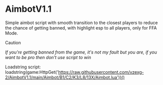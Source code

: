 # AimbotV1.1
Simple aimbot script with smooth transition to the closest players to reduce the chance of getting banned, with highlight esp to all players, only for FFA Mode. 

> [!CAUTION]
> _If you're getting banned from the game, it's not my fault but you are, if you want to be pro then don't use script to win_

Loadstring script:
loadstring(game:HttpGet('https://raw.githubusercontent.com/vzexg-2/AimbotV1.1/main/Aimbot/B1/C2/K3/L8/13X/Aimbot.lua'))()
